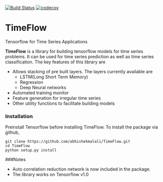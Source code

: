 [![Build Status](https://travis-ci.org/abhishekmalali/TimeFlow.svg?branch=master)](https://travis-ci.org/abhishekmalali/TimeFlow) [![codecov](https://codecov.io/gh/abhishekmalali/TimeFlow/branch/master/graph/badge.svg)](https://codecov.io/gh/abhishekmalali/TimeFlow)
# TimeFlow
Tensorflow for Time Series Applications

**TimeFlow** is a library for building tensorflow models for time series problems. It can be used for time series prediction as well as time series classification. The key features of this library are

* Allows stacking of pre built layers. The layers currently available are
    * LSTM(Long Short Term Memory)
    * Regression
    * Deep Neural networks
* Automated training monitor
* Feature generation for irregular time series
* Other utility functions to facilitate building models

### Installation
Preinstall Tensorflow before installing TimeFlow. To install the package via github,
```{bash}
git clone https://github.com/abhishekmalali/TimeFlow.git
cd TimeFlow
python setup.py install
```

###Notes
* Auto correlation reduction network is now included in the package.
* The library works on Tensorflow v1.0
